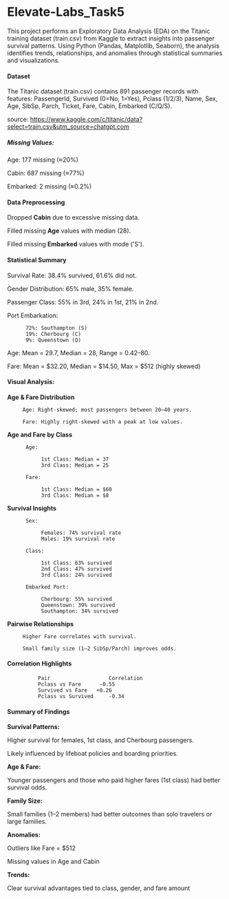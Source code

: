 # Elevate-Labs_Task5

This project performs an Exploratory Data Analysis (EDA) on the Titanic training dataset (train.csv) from Kaggle to extract insights into passenger survival patterns. Using Python (Pandas, Matplotlib, Seaborn), the analysis identifies trends, relationships, and anomalies through statistical summaries and visualizations. 

#### Dataset

The Titanic dataset (train.csv) contains 891 passenger records with features: PassengerId, Survived (0=No, 1=Yes), Pclass (1/2/3), Name, Sex, Age, SibSp, Parch, Ticket, Fare, Cabin, Embarked (C/Q/S).

source: https://www.kaggle.com/c/titanic/data?select=train.csv&utm_source=chatgpt.com

##### Missing Values:
Age: 177 missing (≈20%)

Cabin: 687 missing (≈77%)

Embarked: 2 missing (≈0.2%)

#### Data Preprocessing
Dropped **Cabin** due to excessive missing data.

Filled missing **Age** values with median (28).

Filled missing **Embarked** values with mode ('S').

#### Statistical Summary
Survival Rate: 38.4% survived, 61.6% did not.

Gender Distribution: 65% male, 35% female.

Passenger Class: 55% in 3rd, 24% in 1st, 21% in 2nd.

Port Embarkation:

          72%: Southampton (S)
          19%: Cherbourg (C)
          9%: Queenstown (Q)

Age: Mean = 29.7, Median = 28, Range = 0.42–80.

Fare: Mean = $32.20, Median = $14.50, Max = $512 (highly skewed)

#### Visual Analysis:
**Age & Fare Distribution**
     
         Age: Right-skewed; most passengers between 20–40 years.

         Fare: Highly right-skewed with a peak at low values.

**Age and Fare by Class**

          Age:

               1st Class: Median = 37
               3rd Class: Median = 25

          Fare:

               1st Class: Median = $60
               3rd Class: Median = $8

**Survival Insights**

          Sex:

               Females: 74% survival rate
               Males: 19% survival rate

          Class:

               1st Class: 63% survived
               2nd Class: 47% survived
               3rd Class: 24% survived

          Embarked Port:

               Cherbourg: 55% survived
               Queenstown: 39% survived
               Southampton: 34% survived

**Pairwise Relationships**
            
         Higher Fare correlates with survival.
             
         Small family size (1–2 SibSp/Parch) improves odds.

#### Correlation Highlights

              Pair	                 Correlation
              Pclass vs Fare	  -0.55
              Survived vs Fare	 +0.26
              Pclass vs Survived	 -0.34

#### Summary of Findings
**Survival Patterns:**

Higher survival for females, 1st class, and Cherbourg passengers.

Likely influenced by lifeboat policies and boarding priorities.

**Age & Fare:**

Younger passengers and those who paid higher fares (1st class) had better survival odds.

**Family Size:**

Small families (1–2 members) had better outcomes than solo travelers or large families.

**Anomalies:**

Outliers like Fare = $512

Missing values in Age and Cabin

**Trends:**

Clear survival advantages tied to class, gender, and fare amount

